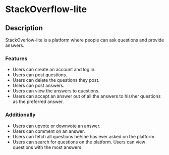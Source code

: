 # StackOverflow-lite

## Description
StackOverlow-lite is a platform where people can ask questions and provide answers.

### Features
* Users can create an account and log in.
* Users can post questions.
* Users can delete the questions they post.
* Users can post answers.
* Users can view the answers to questions.
* Users can accept an answer out of all the answers to his/her questions as the preferred answer.

### Additionally
* Users can upvote or downvote an answer.
* Users can comment on an answer.
* Users can fetch all questions he/she has ever asked on the platform
* Users can search for questions on the platform.
Users can view questions with the most answers.
